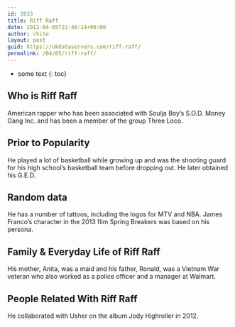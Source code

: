 ```yaml
---
id: 2833
title: Riff Raff
date: 2012-04-05T22:48:14+00:00
author: chito
layout: post
guid: https://ukdataservers.com/riff-raff/
permalink: /04/05/riff-raff/
---
```


* some text
{: toc}
          
          
## Who is  Riff Raff
                  
                  
                  
American rapper who has been associated with Soulja Boy&#8217;s S.O.D. Money Gang Inc. and has been a member of the group Three Loco.
                  
                
                
                
## Prior to Popularity 
                  
                  
                  
He played a lot of basketball while growing up and was the shooting guard for his high school&#8217;s basketball team before dropping out. He later obtained his G.E.D.
                  
                
                
                
## Random data 
                  
                  
                  
He has a number of tattoos, including the logos for MTV and NBA. James Franco&#8217;s character in the 2013 film Spring Breakers was based on his persona.
                  
                
                
                
## Family & Everyday Life of Riff Raff
                  
                  
                  
His mother, Anita, was a maid and his father, Ronald, was a Vietnam War veteran who also worked as a police officer and a manager at Walmart.
                  
                
                
                
## People Related With  Riff Raff
                  
                  
                  
He collaborated with Usher on the album Jody Highroller in 2012.
                  
                
              
            
          
          
          
    
    
  
